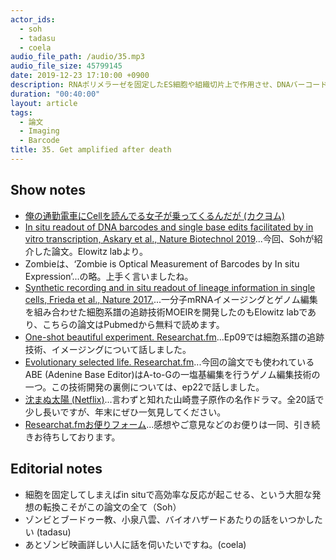 ```yaml
---
actor_ids:
  - soh
  - tadasu
  - coela
audio_file_path: /audio/35.mp3
audio_file_size: 45799145
date: 2019-12-23 17:10:00 +0900
description: RNAポリメラーゼを固定したES細胞や組織切片上で作用させ、DNAバーコードを位置情報と共に読み出すZombieという技術を紹介しました。
duration: "00:40:00"
layout: article
tags:
  - 論文
  - Imaging
  - Barcode
title: 35. Get amplified after death
---
```


## Show notes
- [俺の通勤電車にCellを読んでる女子が乗ってくるんだが (カクヨム)](https://kakuyomu.jp/works/1177354054892425531)
- [In situ readout of DNA barcodes and single base edits facilitated by in vitro transcription, Askary et al., Nature Biotechnol 2019](https://www.nature.com/articles/s41587-019-0299-4)...今回、Sohが紹介した論文。Elowitz labより。
- Zombieは、‘Zombie is Optical Measurement of Barcodes by In situ Expression’...の略。上手く言いましたね。
- [Synthetic recording and in situ readout of lineage information in single cells, Frieda et al., Nature 2017.](https://www.ncbi.nlm.nih.gov/pmc/articles/PMC6487260/)...一分子mRNAイメージングとゲノム編集を組み合わせた細胞系譜の追跡技術MOEIRを開発したのもElowitz labであり、こちらの論文はPubmedから無料で読めます。
- [One-shot beautiful experiment. Researchat.fm](https://researchat.fm/episode/9)...Ep09では細胞系譜の追跡技術、イメージングについて話しました。
- [Evolutionary selected life. Researchat.fm](https://researchat.fm/episode/22)...今回の論文でも使われているABE (Adenine Base Editor)はA-to-Gの一塩基編集を行うゲノム編集技術の一つ。この技術開発の裏側については、ep22で話しました。
- [沈まぬ太陽 (Netflix)](https://www.netflix.com/title/81040146)...言わずと知れた山崎豊子原作の名作ドラマ。全20話で少し長いですが、年末にぜひ一気見してください。
- [Researchat.fmお便りフォーム](https://researchat.fm/form.html)...感想やご意見などのお便りは一同、引き続きお待ちしております。

## Editorial notes
- 細胞を固定してしまえばin situで高効率な反応が起こせる、という大胆な発想の転換こそがこの論文の全て（Soh）
- ゾンビとブードゥー教、小泉八雲、バイオハザードあたりの話をいつかしたい (tadasu)
- あとゾンビ映画詳しい人に話を伺いたいですね。(coela)
